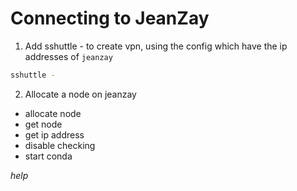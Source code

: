 # Connecting to JeanZay


1. Add sshuttle - to create vpn, using the config which have the ip addresses of `jeanzay`


```bash
sshuttle -
```

2. Allocate a node on jeanzay

* allocate node
* get node
* get ip address
* disable checking
* start conda

*help*


<!-- // "privateKeyPath": "/Users/localUser/.ssh/id_rsa",
// "uploadOnSave": true,
// "useTempFile": false,
// "openSsh": false,
// "ignore": [
//     "\\.vscode",
//     "\\.git",
//     "\\.DS_Store"
// ], -->
